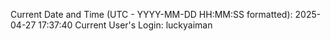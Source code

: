 Current Date and Time (UTC - YYYY-MM-DD HH:MM:SS formatted): 2025-04-27 17:37:40
Current User's Login: luckyaiman

